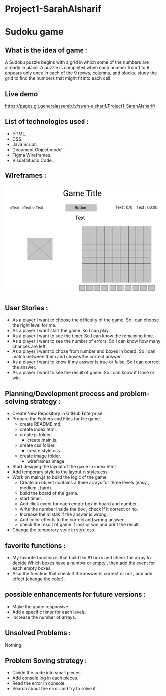 # Project1-SarahAlsharif

# Sudoku game
## What is the idea of game :
A Sudoku puzzle begins with a grid in which some of the numbers are already in place. A puzzle is completed when each number from 1 to 9 appears only once in each of the 9 reows, columns, and blocks. study the grid to find the numbers that might fit into each cell.

## Live demo
https://pages.git.generalassemb.ly/sarah-alsharif/Project1-SarahAlsharif/

## List of technologies used :
* HTML.
* CSS.
* Java Script.
* Document Object model.
* Figma Wireframes.
* Visual Studio Code.

## Wireframes :
![wireframes](/image/wireframes.png)

## User Stories :
* As a player I want to choose the difficulty of the game. So I can choose the right level for me.
* As a player I want start the game. So I can play.
* As a player I want to see the timer. So I can know the remaining time.
* As a player I want to see the number of errors. So I can know how many chances are left.
* As a player I want to chose from number and boxes in board. So I can match between them and choses the correct answer.
* As a player I want to know if my answer is true or false. So I can correct the answer.
* As a player I want to see the result of game. So I can know if I lose or win.

## Planning/Development process and problem-solving strategy :
* Create New Repository in GitHub Enterprise.
* Prepare the Folders and Files for the game.
  * create README.md.
  * create index.html.
  * create js folder.
    * create main.js.
  * create css folder.
    * create style.css.
  * create image folder.
    * wireframes image.
* Start desiging the layout of the game in index.html.
* Add temporary style to the layout in styles.css.
* Work on main.js to build the logic of the game
  * Create an object contains a three arrays for three levels (easy , medium , hard).
  * build the board of the game.
  * start timer.
  * Add click event for each empty box in board and number.
  * write the number Inside the box , check if it correct or no.
  * Increase the mistak if the answer is wrong.
  * Add color effects to the correct and wrong answer.
  * check the result of game if lose or win and print the result.
* Change the temporary style in style.css.

## favorite functions :
* My favorite function is that build the 81 boxs and check the array to decide Which boxes have a number or empty ,
 then add the event for each empty boxes.
* Also the function that check if the answer is correct or not , and add effect (change the color).

## possible enhancements for future versions :
* Make the game responsive.
* Add a specific timer for each levels.
* Increase the number of arrays.

## Unsolved Problems :
Nothing.

## Problem Soving strategy :
* Divide the code into small pieces.
* Add console.log in each pieces.
* Read the error in console.
* Search about the error and try to solve it.






